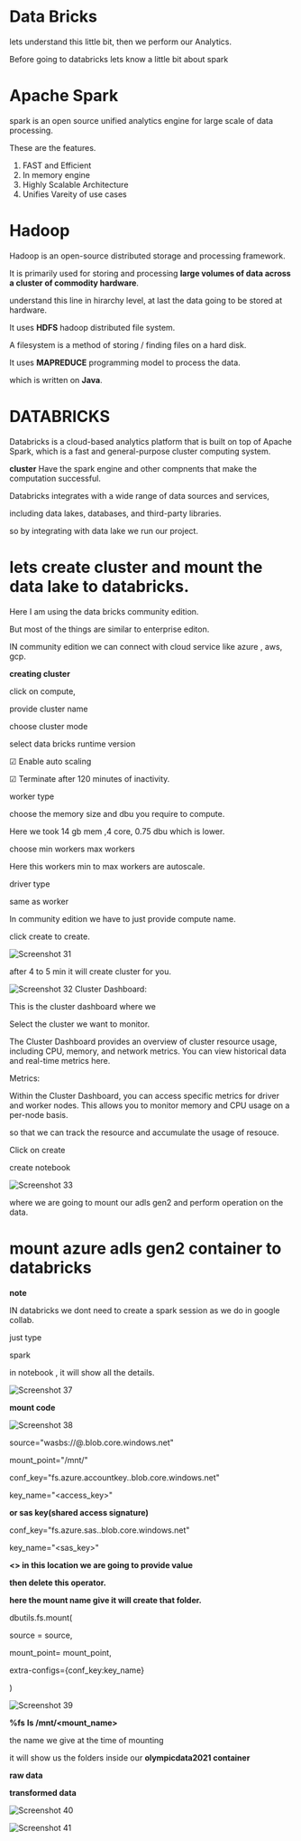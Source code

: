 # Data Bricks

lets understand this little bit, then we perform our Analytics.

Before going to databricks lets know a little bit about spark

# Apache Spark

spark is an open source unified analytics engine for large scale of data processing.

These are the features.

1) FAST and Efficient
2) In memory engine
3) Highly Scalable Architecture
4) Unifies Vareity of use cases

# Hadoop

Hadoop is an open-source distributed storage and processing framework. 

It is primarily used for storing and processing **large volumes of data across a cluster of commodity hardware**.

understand this line in hirarchy level, at last the data going to be stored at hardware.

It uses **HDFS** hadoop distributed file system.

A filesystem is a method of storing / finding files on a hard disk.

It uses **MAPREDUCE** programming model to process the data.

which is written on **Java**.

# DATABRICKS

Databricks is a cloud-based analytics platform that is built on top of Apache Spark, which is a fast and general-purpose cluster computing system. 

**cluster** Have the spark engine and other compnents that make the computation successful.

 Databricks integrates with a wide range of data sources and services,
 
 including data lakes, databases, and third-party libraries.

 so by integrating with data lake we run our project.

 # lets create cluster and mount the data lake to databricks.

 Here I am using the data bricks community edition.

 But most of the things are similar to enterprise editon.

 IN community edition we can connect with cloud service like azure , aws, gcp.

 **creating cluster**
 
click on compute,

provide cluster name

choose cluster mode

select data bricks runtime version
 
☑ Enable auto scaling

☑ Terminate after 120 minutes of inactivity.

worker type

choose the memory size and dbu you require to compute.  

Here we took 14 gb mem ,4 core, 0.75 dbu which is lower.       

choose min workers max workers

Here this workers min to max workers are autoscale.

driver type 

same as worker

In community edition we have to just provide compute name.

click create to create.

![Screenshot 31](https://github.com/rashmiranjan042/Azure_data_engineering_olympic_data/assets/106671482/d92d1e47-1f11-4597-8dc5-65454915abc5)

after 4 to 5 min it will create cluster for you.

![Screenshot 32](https://github.com/rashmiranjan042/Azure_data_engineering_olympic_data/assets/106671482/ec3e3ae0-ecd7-42ef-a20d-bd30c31c1ca7)
Cluster Dashboard:

This is the cluster dashboard  where we

Select the cluster we want to monitor.

The Cluster Dashboard provides an overview of cluster resource usage, including CPU, memory, and network metrics. You can view historical data and real-time metrics here.

Metrics:

Within the Cluster Dashboard, you can access specific metrics for driver and worker nodes. This allows you to monitor memory and CPU usage on a per-node basis.

 so that we can track the resource and accumulate the usage of resouce.

Click on create 

create notebook 

![Screenshot 33](https://github.com/rashmiranjan042/Azure_data_engineering_olympic_data/assets/106671482/88b49430-84b2-4d35-a46b-0df2d5e79adb)

where we are going to mount our adls gen2 and perform operation on the data.

# mount azure adls gen2 container to databricks

**note**

IN databricks we dont need to create a spark session as we do in google collab.

just type

spark

in notebook , it will show all the details.

![Screenshot 37](https://github.com/rashmiranjan042/Azure_data_engineering_olympic_data/assets/106671482/51a0e431-b2fe-48ff-8d1c-df8cc51245ff)

**mount code**

![Screenshot 38](https://github.com/rashmiranjan042/Azure_data_engineering_olympic_data/assets/106671482/83d6648a-a3af-4299-ab24-205686f720b3)

source="wasbs://<container-name>@<storageaccount-name>.blob.core.windows.net"

mount_point="/mnt/<mount-name>"

conf_key="fs.azure.accountkey.<storage-account-name>.blob.core.windows.net"

key_name="<access_key>"

**or sas key(shared access signature)**

conf_key="fs.azure.sas.<container-name>.<storage-account-name>blob.core.windows.net"

key_name="<sas_key>"


 **<> in this location we are going to provide value**
 
 **then delete this operator.**
 
 **here the mount name give it will create that folder.**

dbutils.fs.mount( 

source = source,

mount_point= mount_point,

extra-configs={conf_key:key_name}

)

![Screenshot 39](https://github.com/rashmiranjan042/Azure_data_engineering_olympic_data/assets/106671482/8490d455-9037-4ae1-875e-eba2cef00cd2)

**%fs**
**ls /mnt/<mount_name>** 

 the name we give at the time of mounting

 it will show us the folders inside our **olympicdata2021 container**

 **raw data**

 **transformed data**
 
![Screenshot 40](https://github.com/rashmiranjan042/Azure_data_engineering_olympic_data/assets/106671482/f39255b3-812d-447c-9b73-7965d8683465)


![Screenshot 41](https://github.com/rashmiranjan042/Azure_data_engineering_olympic_data/assets/106671482/0f1abb9c-6f4f-4d13-9ce4-27b77af81b53)



